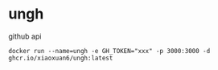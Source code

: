 # ungh

github api

```docker
docker run --name=ungh -e GH_TOKEN="xxx" -p 3000:3000 -d ghcr.io/xiaoxuan6/ungh:latest
```